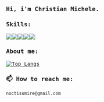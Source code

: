 <samp>

### Hi, i'm Christian Michele.


### Skills: 

<img src="https://img.icons8.com/color/48/000000/react-native.svg"/><img src="https://img.icons8.com/color/48/000000/javascript.svg"/><img src="https://img.icons8.com/color/48/000000/typescript.svg"/><img src="https://img.icons8.com/color/48/000000/nodejs.png"/><img src="https://img.icons8.com/color/48/000000/mongodb.png"/>

### About me: 

[![Top Langs](https://github-readme-stats.vercel.app/api/top-langs/?username=anuraghazra&layout=compact)](https://github.com/anuraghazra/github-readme-stats)

### 📫 How to reach me:
    noctisumire@gmail.com
</samp>
